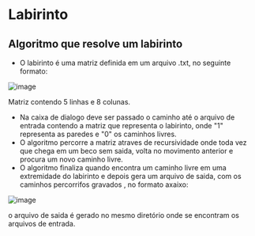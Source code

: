 # Labirinto
## Algoritmo que resolve um labirinto

- O labirinto é uma matriz definida em um arquivo .txt, no seguinte formato:

 ![image](https://github.com/euFilpeSilva/Labirinto/assets/79103757/536e4e8b-6e54-42b9-9d4f-5561bfb2b5ba)

 
 Matriz contendo 5 linhas e 8 colunas.


- Na caixa de dialogo deve ser passado o caminho até o arquivo de entrada contendo a matriz que representa o labirinto, onde "1" representa as paredes e "0" os caminhos livres.
- O algoritmo percorre a matriz atraves de recursividade onde toda vez que chega em um beco sem saida, volta no movimento anterior e procura um novo caminho livre.
- O algoritmo finaliza quando encontra um caminho livre em uma extremidade do labirinto e depois gera um arquivo de saida, com os caminhos percorrifos gravados , no formato axaixo:
 
 ![image](https://github.com/euFilpeSilva/Labirinto/assets/79103757/6bce7e24-817d-4e6b-a79a-ca8cba8ae015)

  
  o arquivo de saida é gerado no mesmo diretório onde se encontram os arquivos de entrada.
